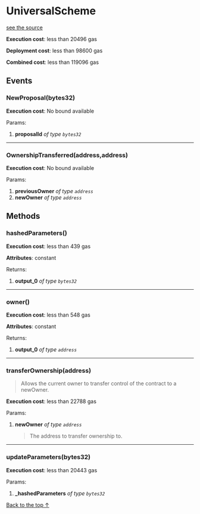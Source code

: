 # UniversalScheme
[see the source](https://github.com/daostack/arc/tree/master/contracts/universalSchemes/UniversalScheme.sol)


**Execution cost**: less than 20496 gas

**Deployment cost**: less than 98600 gas

**Combined cost**: less than 119096 gas


## Events
### NewProposal(bytes32)


**Execution cost**: No bound available


Params:

1. **proposalId** *of type `bytes32`*

--- 
### OwnershipTransferred(address,address)


**Execution cost**: No bound available


Params:

1. **previousOwner** *of type `address`*
2. **newOwner** *of type `address`*


## Methods
### hashedParameters()


**Execution cost**: less than 439 gas

**Attributes**: constant



Returns:


1. **output_0** *of type `bytes32`*

--- 
### owner()


**Execution cost**: less than 548 gas

**Attributes**: constant



Returns:


1. **output_0** *of type `address`*

--- 
### transferOwnership(address)
>
> Allows the current owner to transfer control of the contract to a newOwner.


**Execution cost**: less than 22788 gas


Params:

1. **newOwner** *of type `address`*

    > The address to transfer ownership to.



--- 
### updateParameters(bytes32)


**Execution cost**: less than 20443 gas


Params:

1. **_hashedParameters** *of type `bytes32`*


[Back to the top ↑](#universalscheme)
